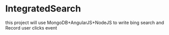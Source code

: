 # IntegratedSearch
this project will use MongoDB+AngularJS+NodeJS to write bing search and Record user clicks event
